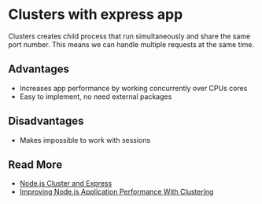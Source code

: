 # Clusters with express app

Clusters creates child process that run simultaneously and share the same port number. This means we can handle multiple requests at the same time.

## Advantages

- Increases app performance by working concurrently over CPUs cores
- Easy to implement, no need external packages

## Disadvantages

- Makes impossible to work with sessions

## Read More

- [Node.js Cluster and Express](https://rowanmanning.com/posts/node-cluster-and-express/)
- [Improving Node.js Application Performance With Clustering](https://blog.appsignal.com/2021/02/03/improving-node-application-performance-with-clustering.html)

